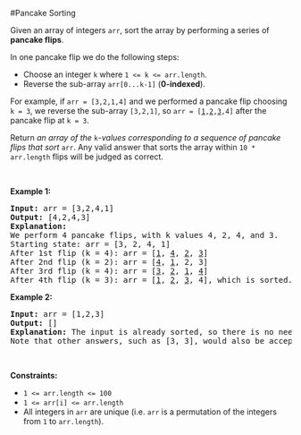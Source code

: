 #Pancake Sorting
<p>Given an array of integers <code>arr</code>, sort the array by performing a series of <strong>pancake flips</strong>.</p>
<p>In one pancake flip we do the following steps:</p>
<ul>
<li>Choose an integer <code>k</code> where <code>1 &lt;= k &lt;= arr.length</code>.</li>
<li>Reverse the sub-array <code>arr[0...k-1]</code> (<strong>0-indexed</strong>).</li>
</ul>
<p>For example, if <code>arr = [3,2,1,4]</code> and we performed a pancake flip choosing <code>k = 3</code>, we reverse the sub-array <code>[3,2,1]</code>, so <code>arr = [<u>1</u>,<u>2</u>,<u>3</u>,4]</code> after the pancake flip at <code>k = 3</code>.</p>
<p>Return <em>an array of the </em><code>k</code><em>-values corresponding to a sequence of pancake flips that sort </em><code>arr</code>. Any valid answer that sorts the array within <code>10 * arr.length</code> flips will be judged as correct.</p>
<p> </p>
<p><strong class="example">Example 1:</strong></p>
<pre><strong>Input:</strong> arr = [3,2,4,1]
<strong>Output:</strong> [4,2,4,3]
<strong>Explanation: </strong>
We perform 4 pancake flips, with k values 4, 2, 4, and 3.
Starting state: arr = [3, 2, 4, 1]
After 1st flip (k = 4): arr = [<u>1</u>, <u>4</u>, <u>2</u>, <u>3</u>]
After 2nd flip (k = 2): arr = [<u>4</u>, <u>1</u>, 2, 3]
After 3rd flip (k = 4): arr = [<u>3</u>, <u>2</u>, <u>1</u>, <u>4</u>]
After 4th flip (k = 3): arr = [<u>1</u>, <u>2</u>, <u>3</u>, 4], which is sorted.
</pre>
<p><strong class="example">Example 2:</strong></p>
<pre><strong>Input:</strong> arr = [1,2,3]
<strong>Output:</strong> []
<strong>Explanation: </strong>The input is already sorted, so there is no need to flip anything.
Note that other answers, such as [3, 3], would also be accepted.
</pre>
<p> </p>
<p><strong>Constraints:</strong></p>
<ul>
<li><code>1 &lt;= arr.length &lt;= 100</code></li>
<li><code>1 &lt;= arr[i] &lt;= arr.length</code></li>
<li>All integers in <code>arr</code> are unique (i.e. <code>arr</code> is a permutation of the integers from <code>1</code> to <code>arr.length</code>).</li>
</ul>
